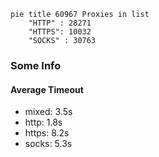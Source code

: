 
```mermaid
pie title 60967 Proxies in list
    "HTTP" : 28271
    "HTTPS": 10032
    "SOCKS" : 30763
```

### Some Info
#### Average Timeout

- mixed: 3.5s
- http: 1.8s
- https: 8.2s
- socks: 5.3s